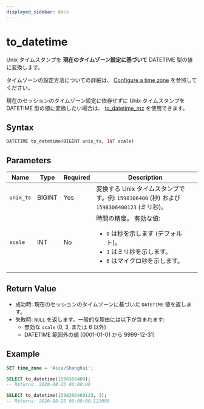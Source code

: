 ```yaml
---
displayed_sidebar: docs
---
```


# to_datetime

Unix タイムスタンプを **現在のタイムゾーン設定に基づいて** DATETIME 型の値に変換します。

タイムゾーンの設定方法についての詳細は、 [Configure a time zone](../../../administration/management/timezone.md) を参照してください。

現在のセッションのタイムゾーン設定に依存せずに Unix タイムスタンプを DATETIME 型の値に変換したい場合は、 [to_datetime_ntz](./to_datetime_ntz.md) を使用できます。

## Syntax

```sql
DATETIME to_datetime(BIGINT unix_ts, INT scale)
```

## Parameters

| Name      | Type   | Required | Description                                             |
| --------- | ------ | -------- | ------------------------------------------------------- |
| `unix_ts` | BIGINT | Yes      | 変換する Unix タイムスタンプです。例: `1598306400` (秒) および `1598306400123` (ミリ秒)。 |
| `scale`   | INT    | No       | 時間の精度。 有効な値:<ul><li>`0` は秒を示します (デフォルト)。</li><li>`3` はミリ秒を示します。</li><li>`6` はマイクロ秒を示します。</li></ul> |

## Return Value

- 成功時: 現在のセッションのタイムゾーンに基づいた `DATETIME` 値を返します。
- 失敗時: `NULL` を返します。一般的な理由には以下が含まれます:
  - 無効な `scale` (0, 3, または 6 以外)
  - DATETIME 範囲外の値 (0001-01-01 から 9999-12-31)

## Example 

```sql
SET time_zone = 'Asia/Shanghai';

SELECT to_datetime(1598306400);
-- Returns: 2020-08-25 06:00:00

SELECT to_datetime(1598306400123, 3);
-- Returns: 2020-08-25 06:00:00.123000
```